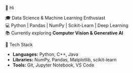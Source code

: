 👋 Hi

🎓 Data Science & Machine Learning Enthusiast  
💻 Python | Pandas | NumPy | Scikit-Learn | Deep Learning  
📚 Currently exploring **Computer Vision & Generative AI**  


 🔧 Tech Stack
- **Languages:** Python, C++, Java
- **Libraries:** NumPy, Pandas, Matplotlib, scikit-learn
- **Tools:** Git, Jupyter Notebook, VS Code
